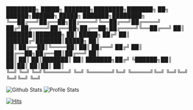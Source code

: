 
████████╗ █████╗ ███████╗████████╗███████╗    ██╗ ██████╗██████╗  █████╗ ███████╗████████╗
╚══██╔══╝██╔══██╗██╔════╝╚══██╔══╝██╔════╝   ██╔╝██╔════╝██╔══██╗██╔══██╗██╔════╝╚══██╔══╝
   ██║   ███████║███████╗   ██║   █████╗    ██╔╝ ██║     ██████╔╝███████║█████╗     ██║   
   ██║   ██╔══██║╚════██║   ██║   ██╔══╝   ██╔╝  ██║     ██╔══██╗██╔══██║██╔══╝     ██║   
   ██║   ██║  ██║███████║   ██║   ███████╗██╔╝   ╚██████╗██║  ██║██║  ██║██║        ██║   
   ╚═╝   ╚═╝  ╚═╝╚══════╝   ╚═╝   ╚══════╝╚═╝     ╚═════╝╚═╝  ╚═╝╚═╝  ╚═╝╚═╝        ╚═╝                                                                                             

![Github Stats](https://github-readme-stats.vercel.app/api?username=mikegrunwald&layout=compact&show_icons=true&theme=react&hide_title=true&hide=stars)
![Profile Stats](https://github-readme-stats.vercel.app/api/top-langs/?username=mikegrunwald&layout=compact&theme=react)

[![Hits](https://hits.sh/github.com/mikegrunwald.svg?style=for-the-badge&label=Total%20Visits&color=33C5F3)](https://hits.sh/github.com/mikegrunwald/)

<!--
**mikegrunwald/mikegrunwald** is a ✨ _special_ ✨ repository because its `README.md` (this file) appears on your GitHub profile.

Here are some ideas to get you started:

- 🔭 I’m currently working on ...
- 🌱 I’m currently learning ...
- 👯 I’m looking to collaborate on ...
- 🤔 I’m looking for help with ...
- 💬 Ask me about ...
- 📫 How to reach me: ...
- 😄 Pronouns: ...
- ⚡ Fun fact: ...
-->
